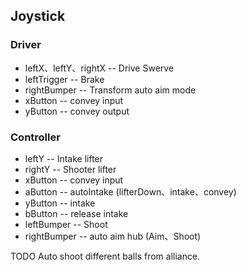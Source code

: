 ## Joystick
### Driver
* leftX、leftY、rightX -- Drive Swerve
* leftTrigger -- Brake
* rightBumper -- Transform auto aim mode
* xButton -- convey input
* yButton -- convey output

### Controller
* leftY -- Intake lifter
* rightY -- Shooter lifter
* xButton -- convey input
* aButton -- autoIntake (lifterDown、intake、convey)
* yButton -- intake
* bButton -- release intake
* leftBumper -- Shoot
* rightBumper -- auto aim hub (Aim、Shoot)

TODO
Auto shoot different balls from alliance.